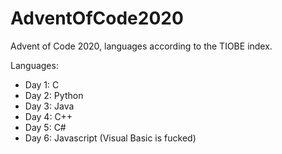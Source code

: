# AdventOfCode2020
Advent of Code 2020, languages according to the TIOBE index.

Languages:
 * Day 1: C
 * Day 2: Python
 * Day 3: Java
 * Day 4: C++
 * Day 5: C#
 * Day 6: Javascript (Visual Basic is fucked)
